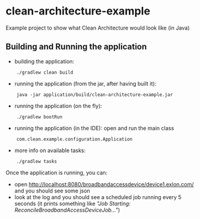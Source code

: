 # clean-architecture-example
Example project to show what Clean Architecture would look like (in Java)

## Building and Running the application
- building the application:
```
    ./gradlew clean build
```
- running the application (from the jar, after having built it):
```
    java -jar application/build/clean-architecture-example.jar
```
- running the application (on the fly):
```
    ./gradlew bootRun
```
- running the application (in the IDE): open and run the main class
```
    com.clean.example.configuration.Application
```
- more info on available tasks:
```
    ./gradlew tasks
```
Once the application is running, you can:
- open <http://localhost:8080/broadbandaccessdevice/device1.exlon.com/> and you should see some json
- look at the log and you should see a scheduled job running every 5 seconds (it prints something like _"Job Starting: ReconcileBroadbandAccessDeviceJob..."_)
